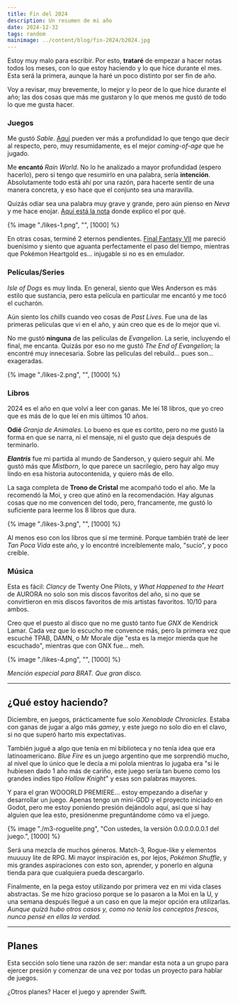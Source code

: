 ```yaml
---
title: Fin del 2024
description: Un resumen de mi año
date: 2024-12-32
tags: random
mainimage: ../content/blog/fin-2024/b2024.jpg
--- 
```

Estoy muy malo para escribir. Por esto, **trataré** de empezar a hacer notas todos los meses, con lo que estoy haciendo y lo que hice durante el mes. Esta será la primera, aunque la haré un poco distinto por ser fin de año.

Voy a revisar, muy brevemente, lo mejor y lo peor de lo que hice durante el año; las dos cosas que más me gustaron y lo que menos me gustó de todo lo que me gusta hacer.   

### Juegos   

Me gustó *Sable*. [Aquí](/blog/sable) pueden ver más a profundidad lo que tengo que decir al respecto, pero, muy resumidamente, es el mejor *coming-of-age* que he jugado.    

Me **encantó** *Rain World*. No lo he analizado a mayor profundidad (espero hacerlo), pero si tengo que resumirlo en una palabra, sería **intención**. Absolutamente todo está ahí por una razón, para hacerte sentir de una manera concreta, y eso hace que el conjunto sea una maravilla.

Quizás odiar sea una palabra muy grave y grande, pero aún pienso en *Neva* y me hace enojar. [Aquí está la nota](/blog/neva) donde explico el por qué. 

{% image "./likes-1.png", "", [1000] %} 

En otras cosas, terminé 2 eternos pendientes. [Final Fantasy VII](/blog/ff7) me pareció buenísimo y siento que aguanta perfectamente el paso del tiempo, mientras que Pokémon Heartgold es... injugable si no es en emulador.

### Películas/Series    
*Isle of Dogs* es muy linda. En general, siento que Wes Anderson es más estilo que sustancia, pero esta película en particular me encantó y me tocó el cucharón.

Aún siento los *chills* cuando veo cosas de *Past Lives*. Fue una de las primeras películas que vi en el año, y aún creo que es de lo mejor que vi.    

No me gustó **ninguna** de las películas de *Evangelion*. La serie, incluyendo el final, me encanta. Quizás por eso no me gustó *The End of Evangelion*; la encontré muy innecesaria. Sobre las películas del rebuild… pues son… exageradas.

{% image "./likes-2.png", "", [1000] %}

### Libros   

2024 es el año en que volví a leer con ganas. Me leí 18 libros, que yo creo que es más de lo que leí en mis últimos 10 años.    

**Odié** *Granja de Animales*. Lo bueno es que es cortito, pero no me gustó la forma en que se narra, ni el mensaje, ni el gusto que deja después de terminarlo.    

***Elantris*** fue mi partida al mundo de Sanderson, y quiero seguir ahí. Me gustó más que *Mistborn*, lo que parece un sacrilegio, pero hay algo muy lindo en esa historia autocontenida, y quiero más de ello.    

La saga completa de **Trono de Cristal** me acompañó todo el año. Me la recomendó la Moi, y creo que atinó en la recomendación. Hay algunas cosas que no me convencen del todo, pero, francamente, me gustó lo suficiente para leerme los 8 libros que dura.

{% image "./likes-3.png", "", [1000] %}

Al menos eso con los libros que sí me terminé. Porque también traté de leer *Tan Poca Vida* este año, y lo encontré increíblemente malo, "sucio", y poco creíble.

### Música   

Esta es fácil: *Clancy* de Twenty One Pilots, y *What Happened to the Heart* de AURORA no solo son mis discos favoritos del año, si no que se convirtieron en mis discos favoritos de mis artistas favoritos. 10/10 para ambos.    

Creo que el puesto al disco que no me gustó tanto fue *GNX* de Kendrick Lamar. Cada vez que lo escucho me convence más, pero la primera vez que escuché TPAB, DAMN, o Mr Morale dije "esta es la mejor mierda que he escuchado", mientras que con GNX fue… meh.

{% image "./likes-4.png", "", [1000] %}

*Mención especial para BRAT. Que gran disco.* 

 --- 

## ¿Qué estoy haciendo?    

Diciembre, en juegos, prácticamente fue solo *Xenoblade Chronicles*. Estaba con ganas de jugar a algo más *gamey*, y este juego no solo dio en el clavo, si no que superó harto mis expectativas.    

También jugué a algo que tenía en mi biblioteca y no tenía idea que era latinoamericano. *Blue Fire* es un juego argentino que me sorprendió mucho, al nivel que lo único que le decía a mi polola mientras lo jugaba era "si le hubiesen dado 1 año más de cariño, este juego sería tan bueno como los grandes indies tipo *Hollow Knight*" y esas son palabras mayores.    

Y para el gran WOOORLD PREMIERE… estoy empezando a diseñar y desarrollar un juego. Apenas tengo un mini-GDD y el proyecto iniciado en Godot, pero me estoy poniendo presión dejándolo aquí, así que si hay alguien que lea esto, presiónenme preguntándome cómo va el juego.

{% image "./m3-roguelite.png", "Con ustedes, la versión 0.0.0.0.0.0.1 del juego.", [1000] %}

Será una mezcla de muchos géneros. Match-3, Rogue-like y elementos muuuuy lite de RPG. Mi mayor inspiración es, por lejos, *Pokémon Shuffle*, y mis grandes aspiraciones con esto son, aprender, y ponerlo en alguna tienda para que cualquiera pueda descargarlo.    

Finalmente, en la pega estoy utilizando por primera vez en mi vida clases abstractas. Se me hizo gracioso porque se lo pasaron a la Moi en la U, y una semana después llegué a un caso en que la mejor opción era utilizarlas. *Aunque quizá hubo otros casos y, como no tenía los conceptos frescos, nunca pensé en ellas la verdad.*   

 --- 

## Planes    
Esta sección solo tiene una razón de ser: mandar esta nota a un grupo para ejercer presión y comenzar de una vez por todas un proyecto para hablar de juegos.   

¿Otros planes? Hacer el juego y aprender Swift.   
